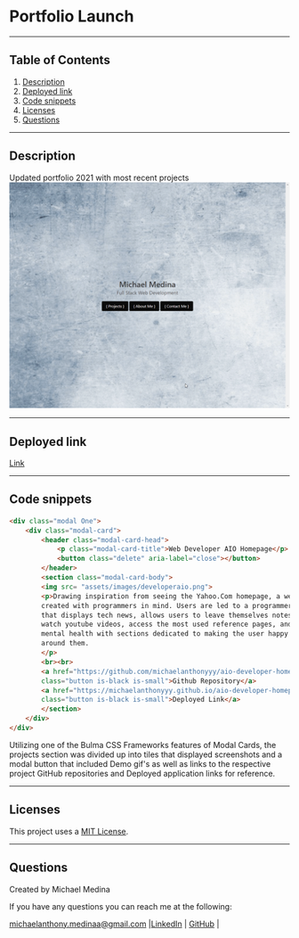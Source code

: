 # Portfolio Launch
-----------------------
## Table of Contents
1. [Description](#description)
2. [Deployed link](#deployed-link)
3. [Code snippets](#code-snippets)
4. [Licenses](#licenses)
5. [Questions](#questions)

-----------------------
## Description
Updated portfolio 2021 with most recent projects 
![Main Page](public/assets/images/demo.gif)

-----------------------
## Deployed link
[Link](https://michaelanthonyyy.github.io/portfolio_launch/)

-----------------------
## Code snippets

```html
<div class="modal One">
    <div class="modal-card">
        <header class="modal-card-head">
            <p class="modal-card-title">Web Developer AIO Homepage</p>
            <button class="delete" aria-label="close"></button>
        </header>
        <section class="modal-card-body">
        <img src= "assets/images/developeraio.png">
        <p>Drawing inspiration from seeing the Yahoo.Com homepage, a web portal was
        created with programmers in mind. Users are led to a programmer relevant homepage
        that displays tech news, allows users to leave themselves notes, check the weather, 
        watch youtube videos, access the most used reference pages, and place an emphasis on 
        mental health with sections dedicated to making the user happy despite the crazy world
        around them.
        </p>
        <br><br>
        <a href="https://github.com/michaelanthonyyy/aio-developer-homepage"
        class="button is-black is-small">Github Repository</a>
        <a href="https://michaelanthonyyy.github.io/aio-developer-homepage/"
        class="button is-black is-small">Deployed Link</a>
        </section>
    </div>
</div>
```
Utilizing one of the Bulma CSS Frameworks features of Modal Cards, the projects section was divided up into
tiles that displayed screenshots and a modal button that included Demo gif's as well as links to the respective 
project GitHub repositories and Deployed application links for reference.

-----------------------
## Licenses
This project uses a [MIT License](https://opensource.org/licenses/MIT). 

-----------------------
## Questions
Created by Michael Medina

If you have any questions you can reach me at the following: 


[michaelanthony.medinaa@gmail.com](mailto:michaelanthony.medinaa@gmail.com)  |[LinkedIn](https://www.linkedin.com/in/michaelanthonyy/) | [GitHub](https://github.com/michaelanthonyyy)  |
